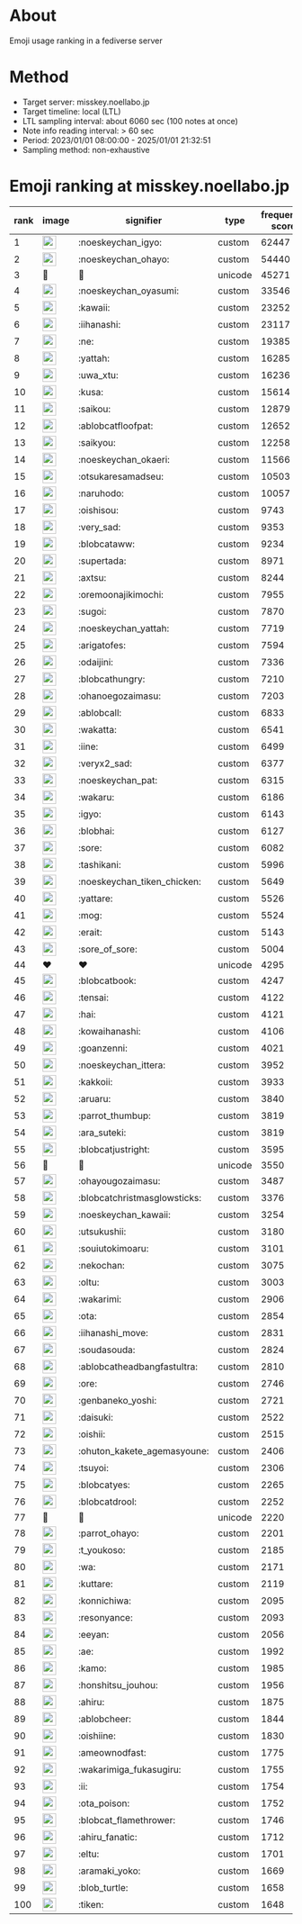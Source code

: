 # About
Emoji usage ranking in a fediverse server

# Method
- Target server: misskey.noellabo.jp
- Target timeline: local (LTL)
- LTL sampling interval: about 6060 sec (100 notes at once)
- Note info reading interval: > 60 sec
- Period: 2023/01/01 08:00:00 - 2025/01/01 21:32:51 
- Sampling method: non-exhaustive

# Emoji ranking at misskey.noellabo.jp

|rank|image|signifier|type|frequency score|
|----|----|----|----|----|
|1|<img height="24" src="https://misskey.noellabo.jp/emoji/noeskeychan_igyo.webp">|:noeskeychan_igyo:|custom|62447|
|2|<img height="24" src="https://misskey.noellabo.jp/emoji/noeskeychan_ohayo.webp">|:noeskeychan_ohayo:|custom|54440|
|3|🎉|🎉|unicode|45271|
|4|<img height="24" src="https://misskey.noellabo.jp/emoji/noeskeychan_oyasumi.webp">|:noeskeychan_oyasumi:|custom|33546|
|5|<img height="24" src="https://misskey.noellabo.jp/emoji/kawaii.webp">|:kawaii:|custom|23252|
|6|<img height="24" src="https://misskey.noellabo.jp/emoji/iihanashi.webp">|:iihanashi:|custom|23117|
|7|<img height="24" src="https://misskey.noellabo.jp/emoji/ne.webp">|:ne:|custom|19385|
|8|<img height="24" src="https://misskey.noellabo.jp/emoji/yattah.webp">|:yattah:|custom|16285|
|9|<img height="24" src="https://misskey.noellabo.jp/emoji/uwa_xtu.webp">|:uwa_xtu:|custom|16236|
|10|<img height="24" src="https://misskey.noellabo.jp/emoji/kusa.webp">|:kusa:|custom|15614|
|11|<img height="24" src="https://misskey.noellabo.jp/emoji/saikou.webp">|:saikou:|custom|12879|
|12|<img height="24" src="https://misskey.noellabo.jp/emoji/ablobcatfloofpat.webp">|:ablobcatfloofpat:|custom|12652|
|13|<img height="24" src="https://misskey.noellabo.jp/emoji/saikyou.webp">|:saikyou:|custom|12258|
|14|<img height="24" src="https://misskey.noellabo.jp/emoji/noeskeychan_okaeri.webp">|:noeskeychan_okaeri:|custom|11566|
|15|<img height="24" src="https://misskey.noellabo.jp/emoji/otsukaresamadseu.webp">|:otsukaresamadseu:|custom|10503|
|16|<img height="24" src="https://misskey.noellabo.jp/emoji/naruhodo.webp">|:naruhodo:|custom|10057|
|17|<img height="24" src="https://misskey.noellabo.jp/emoji/oishisou.webp">|:oishisou:|custom|9743|
|18|<img height="24" src="https://misskey.noellabo.jp/emoji/very_sad.webp">|:very_sad:|custom|9353|
|19|<img height="24" src="https://misskey.noellabo.jp/emoji/blobcataww.webp">|:blobcataww:|custom|9234|
|20|<img height="24" src="https://misskey.noellabo.jp/emoji/supertada.webp">|:supertada:|custom|8971|
|21|<img height="24" src="https://misskey.noellabo.jp/emoji/axtsu.webp">|:axtsu:|custom|8244|
|22|<img height="24" src="https://misskey.noellabo.jp/emoji/oremoonajikimochi.webp">|:oremoonajikimochi:|custom|7955|
|23|<img height="24" src="https://misskey.noellabo.jp/emoji/sugoi.webp">|:sugoi:|custom|7870|
|24|<img height="24" src="https://misskey.noellabo.jp/emoji/noeskeychan_yattah.webp">|:noeskeychan_yattah:|custom|7719|
|25|<img height="24" src="https://misskey.noellabo.jp/emoji/arigatofes.webp">|:arigatofes:|custom|7594|
|26|<img height="24" src="https://misskey.noellabo.jp/emoji/odaijini.webp">|:odaijini:|custom|7336|
|27|<img height="24" src="https://misskey.noellabo.jp/emoji/blobcathungry.webp">|:blobcathungry:|custom|7210|
|28|<img height="24" src="https://misskey.noellabo.jp/emoji/ohanoegozaimasu.webp">|:ohanoegozaimasu:|custom|7203|
|29|<img height="24" src="https://misskey.noellabo.jp/emoji/ablobcall.webp">|:ablobcall:|custom|6833|
|30|<img height="24" src="https://misskey.noellabo.jp/emoji/wakatta.webp">|:wakatta:|custom|6541|
|31|<img height="24" src="https://misskey.noellabo.jp/emoji/iine.webp">|:iine:|custom|6499|
|32|<img height="24" src="https://misskey.noellabo.jp/emoji/veryx2_sad.webp">|:veryx2_sad:|custom|6377|
|33|<img height="24" src="https://misskey.noellabo.jp/emoji/noeskeychan_pat.webp">|:noeskeychan_pat:|custom|6315|
|34|<img height="24" src="https://misskey.noellabo.jp/emoji/wakaru.webp">|:wakaru:|custom|6186|
|35|<img height="24" src="https://misskey.noellabo.jp/emoji/igyo.webp">|:igyo:|custom|6143|
|36|<img height="24" src="https://misskey.noellabo.jp/emoji/blobhai.webp">|:blobhai:|custom|6127|
|37|<img height="24" src="https://misskey.noellabo.jp/emoji/sore.webp">|:sore:|custom|6082|
|38|<img height="24" src="https://misskey.noellabo.jp/emoji/tashikani.webp">|:tashikani:|custom|5996|
|39|<img height="24" src="https://misskey.noellabo.jp/emoji/noeskeychan_tiken_chicken.webp">|:noeskeychan_tiken_chicken:|custom|5649|
|40|<img height="24" src="https://misskey.noellabo.jp/emoji/yattare.webp">|:yattare:|custom|5526|
|41|<img height="24" src="https://misskey.noellabo.jp/emoji/mog.webp">|:mog:|custom|5524|
|42|<img height="24" src="https://misskey.noellabo.jp/emoji/erait.webp">|:erait:|custom|5143|
|43|<img height="24" src="https://misskey.noellabo.jp/emoji/sore_of_sore.webp">|:sore_of_sore:|custom|5004|
|44|❤|❤|unicode|4295|
|45|<img height="24" src="https://misskey.noellabo.jp/emoji/blobcatbook.webp">|:blobcatbook:|custom|4247|
|46|<img height="24" src="https://misskey.noellabo.jp/emoji/tensai.webp">|:tensai:|custom|4122|
|47|<img height="24" src="https://misskey.noellabo.jp/emoji/hai.webp">|:hai:|custom|4121|
|48|<img height="24" src="https://misskey.noellabo.jp/emoji/kowaihanashi.webp">|:kowaihanashi:|custom|4106|
|49|<img height="24" src="https://misskey.noellabo.jp/emoji/goanzenni.webp">|:goanzenni:|custom|4021|
|50|<img height="24" src="https://misskey.noellabo.jp/emoji/noeskeychan_ittera.webp">|:noeskeychan_ittera:|custom|3952|
|51|<img height="24" src="https://misskey.noellabo.jp/emoji/kakkoii.webp">|:kakkoii:|custom|3933|
|52|<img height="24" src="https://misskey.noellabo.jp/emoji/aruaru.webp">|:aruaru:|custom|3840|
|53|<img height="24" src="https://misskey.noellabo.jp/emoji/parrot_thumbup.webp">|:parrot_thumbup:|custom|3819|
|54|<img height="24" src="https://misskey.noellabo.jp/emoji/ara_suteki.webp">|:ara_suteki:|custom|3819|
|55|<img height="24" src="https://misskey.noellabo.jp/emoji/blobcatjustright.webp">|:blobcatjustright:|custom|3595|
|56|🍗|🍗|unicode|3550|
|57|<img height="24" src="https://misskey.noellabo.jp/emoji/ohayougozaimasu.webp">|:ohayougozaimasu:|custom|3487|
|58|<img height="24" src="https://misskey.noellabo.jp/emoji/blobcatchristmasglowsticks.webp">|:blobcatchristmasglowsticks:|custom|3376|
|59|<img height="24" src="https://misskey.noellabo.jp/emoji/noeskeychan_kawaii.webp">|:noeskeychan_kawaii:|custom|3254|
|60|<img height="24" src="https://misskey.noellabo.jp/emoji/utsukushii.webp">|:utsukushii:|custom|3180|
|61|<img height="24" src="https://misskey.noellabo.jp/emoji/souiutokimoaru.webp">|:souiutokimoaru:|custom|3101|
|62|<img height="24" src="https://misskey.noellabo.jp/emoji/nekochan.webp">|:nekochan:|custom|3075|
|63|<img height="24" src="https://misskey.noellabo.jp/emoji/oltu.webp">|:oltu:|custom|3003|
|64|<img height="24" src="https://misskey.noellabo.jp/emoji/wakarimi.webp">|:wakarimi:|custom|2906|
|65|<img height="24" src="https://misskey.noellabo.jp/emoji/ota.webp">|:ota:|custom|2854|
|66|<img height="24" src="https://misskey.noellabo.jp/emoji/iihanashi_move.webp">|:iihanashi_move:|custom|2831|
|67|<img height="24" src="https://misskey.noellabo.jp/emoji/soudasouda.webp">|:soudasouda:|custom|2824|
|68|<img height="24" src="https://misskey.noellabo.jp/emoji/ablobcatheadbangfastultra.webp">|:ablobcatheadbangfastultra:|custom|2810|
|69|<img height="24" src="https://misskey.noellabo.jp/emoji/ore.webp">|:ore:|custom|2746|
|70|<img height="24" src="https://misskey.noellabo.jp/emoji/genbaneko_yoshi.webp">|:genbaneko_yoshi:|custom|2721|
|71|<img height="24" src="https://misskey.noellabo.jp/emoji/daisuki.webp">|:daisuki:|custom|2522|
|72|<img height="24" src="https://misskey.noellabo.jp/emoji/oishii.webp">|:oishii:|custom|2515|
|73|<img height="24" src="https://misskey.noellabo.jp/emoji/ohuton_kakete_agemasyoune.webp">|:ohuton_kakete_agemasyoune:|custom|2406|
|74|<img height="24" src="https://misskey.noellabo.jp/emoji/tsuyoi.webp">|:tsuyoi:|custom|2306|
|75|<img height="24" src="https://misskey.noellabo.jp/emoji/blobcatyes.webp">|:blobcatyes:|custom|2265|
|76|<img height="24" src="https://misskey.noellabo.jp/emoji/blobcatdrool.webp">|:blobcatdrool:|custom|2252|
|77|👀|👀|unicode|2220|
|78|<img height="24" src="https://misskey.noellabo.jp/emoji/parrot_ohayo.webp">|:parrot_ohayo:|custom|2201|
|79|<img height="24" src="https://misskey.noellabo.jp/emoji/t_youkoso.webp">|:t_youkoso:|custom|2185|
|80|<img height="24" src="https://misskey.noellabo.jp/emoji/wa.webp">|:wa:|custom|2171|
|81|<img height="24" src="https://misskey.noellabo.jp/emoji/kuttare.webp">|:kuttare:|custom|2119|
|82|<img height="24" src="https://misskey.noellabo.jp/emoji/konnichiwa.webp">|:konnichiwa:|custom|2095|
|83|<img height="24" src="https://misskey.noellabo.jp/emoji/resonyance.webp">|:resonyance:|custom|2093|
|84|<img height="24" src="https://misskey.noellabo.jp/emoji/eeyan.webp">|:eeyan:|custom|2056|
|85|<img height="24" src="https://misskey.noellabo.jp/emoji/ae.webp">|:ae:|custom|1992|
|86|<img height="24" src="https://misskey.noellabo.jp/emoji/kamo.webp">|:kamo:|custom|1985|
|87|<img height="24" src="https://misskey.noellabo.jp/emoji/honshitsu_jouhou.webp">|:honshitsu_jouhou:|custom|1956|
|88|<img height="24" src="https://misskey.noellabo.jp/emoji/ahiru.webp">|:ahiru:|custom|1875|
|89|<img height="24" src="https://misskey.noellabo.jp/emoji/ablobcheer.webp">|:ablobcheer:|custom|1844|
|90|<img height="24" src="https://misskey.noellabo.jp/emoji/oishiine.webp">|:oishiine:|custom|1830|
|91|<img height="24" src="https://misskey.noellabo.jp/emoji/ameownodfast.webp">|:ameownodfast:|custom|1775|
|92|<img height="24" src="https://misskey.noellabo.jp/emoji/wakarimiga_fukasugiru.webp">|:wakarimiga_fukasugiru:|custom|1755|
|93|<img height="24" src="https://misskey.noellabo.jp/emoji/ii.webp">|:ii:|custom|1754|
|94|<img height="24" src="https://misskey.noellabo.jp/emoji/ota_poison.webp">|:ota_poison:|custom|1752|
|95|<img height="24" src="https://misskey.noellabo.jp/emoji/blobcat_flamethrower.webp">|:blobcat_flamethrower:|custom|1746|
|96|<img height="24" src="https://misskey.noellabo.jp/emoji/ahiru_fanatic.webp">|:ahiru_fanatic:|custom|1712|
|97|<img height="24" src="https://misskey.noellabo.jp/emoji/eltu.webp">|:eltu:|custom|1701|
|98|<img height="24" src="https://misskey.noellabo.jp/emoji/aramaki_yoko.webp">|:aramaki_yoko:|custom|1669|
|99|<img height="24" src="https://misskey.noellabo.jp/emoji/blob_turtle.webp">|:blob_turtle:|custom|1658|
|100|<img height="24" src="https://misskey.noellabo.jp/emoji/tiken.webp">|:tiken:|custom|1648|
